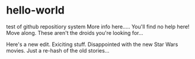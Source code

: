 # hello-world
test of github repositiory system
More info here.....
You'll find no help here!
Move along.
These aren't the droids you're looking for...

Here's a new edit. Exiciting stuff. 
Disappointed with the new Star Wars movies.
Just a re-hash of the old stories...

